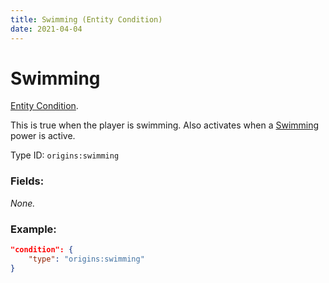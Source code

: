 ```yaml
---
title: Swimming (Entity Condition)
date: 2021-04-04
---
```

# Swimming

[Entity Condition](../entity_conditions.md).

This is true when the player is swimming. Also activates when a [Swimming](../power_types/swimming.md) power is active.

Type ID: `origins:swimming`

### Fields:

_None._

### Example:
```json
"condition": {
    "type": "origins:swimming"
}
```